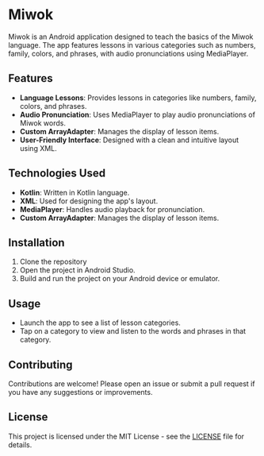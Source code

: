 # Miwok

Miwok is an Android application designed to teach the basics of the Miwok language. The app features lessons in various categories such as numbers, family, colors, and phrases, with audio pronunciations using MediaPlayer.

## Features

- **Language Lessons**: Provides lessons in categories like numbers, family, colors, and phrases.
- **Audio Pronunciation**: Uses MediaPlayer to play audio pronunciations of Miwok words.
- **Custom ArrayAdapter**: Manages the display of lesson items.
- **User-Friendly Interface**: Designed with a clean and intuitive layout using XML.

## Technologies Used

- **Kotlin**: Written in Kotlin language.
- **XML**: Used for designing the app's layout.
- **MediaPlayer**: Handles audio playback for pronunciation.
- **Custom ArrayAdapter**: Manages the display of lesson items.

## Installation

1. Clone the repository
2. Open the project in Android Studio.
3. Build and run the project on your Android device or emulator.

## Usage

- Launch the app to see a list of lesson categories.
- Tap on a category to view and listen to the words and phrases in that category.

## Contributing

Contributions are welcome! Please open an issue or submit a pull request if you have any suggestions or improvements.

## License

This project is licensed under the MIT License - see the [LICENSE](LICENSE) file for details.
